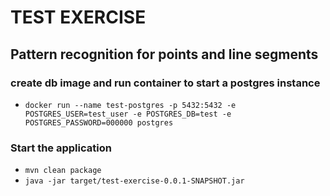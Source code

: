 # TEST EXERCISE
## Pattern recognition for points and line segments

### create db image and run container to start a postgres instance
- `docker run --name test-postgres -p 5432:5432 -e POSTGRES_USER=test_user -e POSTGRES_DB=test -e POSTGRES_PASSWORD=000000 postgres`

### Start the application
- `mvn clean package`
- `java -jar target/test-exercise-0.0.1-SNAPSHOT.jar`
